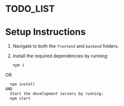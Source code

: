 # TODO_LIST
# Setup Instructions

1. Navigate to both the `frontend` and `backend` folders.
2. Install the required dependencies by running:

   ```bash
   npm i
OR
 ```bash
   npm install
AND
   Start the development servers by running:
   npm start
